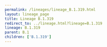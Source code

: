 ```yaml
---
permalink: /lineages/lineage_B.1.319.html
layout: lineage_page
title: Lineage B.1.319
redirect_to: ../lineage.html?lineage=B.1.319
lineage: B.1.319
parent: B.1
children: ['B.1.319']
---
```

